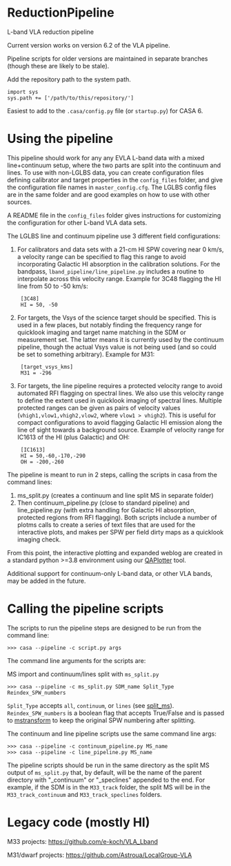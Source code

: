 # ReductionPipeline
L-band VLA reduction pipeline

Current version works on version 6.2 of the VLA pipeline.

Pipeline scripts for older versions are maintained in separate branches
(though these are likely to be stale).

Add the repository path to the system path.
```
import sys
sys.path += ['/path/to/this/repository/']
```
Easiest to add to the `.casa/config.py` file (or `startup.py`) for CASA 6.

# Using the pipeline

This pipeline should work for any any EVLA L-band data with a mixed line+continuum setup, where the two parts are split into the continuum and lines. To use with non-LGLBS data,
you can create configuration files defining calibrator and target properties in the `config_files` folder, and give the configuration file names in `master_config.cfg`.
The LGLBS config files are in the same folder and are good examples on how to use with
other sources.

A README file in the `config_files` folder gives instructions for customizing the configuration for other L-band VLA data sets.

The LGLBS line and continuum pipeline use 3 different field configurations:
1. For calibrators and data sets with a 21-cm HI SPW covering near 0 km/s, a velocity range can be specified to flag this range to avoid incorporating Galactic HI absorption in the calibration solutions. For the bandpass, `lband_pipeline/line_pipeline.py` includes a routine to interpolate across this velocity range. Example for 3C48 flagging the HI line from 50 to -50 km/s:

        [3C48]
        HI = 50, -50

2. For targets, the Vsys of the science target should be specified. This is used in a few places, but notably finding the frequency range for quicklook imaging and target name matching in the SDM or measurement set. The latter means it is currently used by the continuum pipeline, though the actual Vsys value is not being used (and so could be set to something arbitrary). Example for M31:

        [target_vsys_kms]
        M31 = -296

3. For targets, the line pipeline requires a protected velocity range to avoid automated RFI flagging on spectral lines. We also use this velocity range to define the extent used in quicklook imaging of spectral lines. Multiple protected ranges can be given as pairs of velocity values (`vhigh1,vlow1,vhigh2,vlow2`, where `vlow1 > vhigh2`). This is useful for compact configurations to avoid flagging Galactic HI emission along the line of sight towards a background source. Example of velocity range for IC1613 of the HI (plus Galactic) and OH:

        [IC1613]
        HI = 50,-60,-170,-290
        OH = -200,-260



The pipeline is meant to run in 2 steps, calling the scripts in casa from the command lines:

1. ms_split.py (creates a continuum and line split MS in separate folder)
2. Then continuum_pipeline.py (close to standard pipeline) and line_pipeline.py (with extra handling for Galactic HI absorption, protected regions from RFI flagging). Both scripts include a number of plotms calls to create a series of text files that are used for the interactive plots, and makes per SPW per field dirty maps as a quicklook imaging check.

From this point, the interactive plotting and expanded weblog are created in a standard python >=3.8 environment using our [QAPlotter](https://github.com/LocalGroup-VLALegacy/QAPlotter) tool.

Additional support for continuum-only L-band data, or other VLA bands, may be added in the future.

# Calling the pipeline scripts

The scripts to run the pipeline steps are designed to be run from the command line:

    >>> casa --pipeline -c script.py args

The command line arguments for the scripts are:

MS import and continuum/lines split with `ms_split.py`

    >>> casa --pipeline -c ms_split.py SDM_name Split_Type Reindex_SPW_numbers

`Split_Type` accepts `all`, `continuum`, or `lines` (see [split_ms](https://github.com/LocalGroup-VLALegacy/ReductionPipeline/blob/main/lband_pipeline/ms_split_tools.py#L157)). `Reindex_SPW_numbers` is a boolean flag that accepts True/False and is passed to [mstransform](https://casadocs.readthedocs.io/en/stable/api/tt/casatasks.manipulation.mstransform.html?highlight=mstransform#reindex) to keep the original SPW numbering after splitting.

The continuum and line pipeline scripts use the same command line args:

    >>> casa --pipeline -c continuum_pipeline.py MS_name
    >>> casa --pipeline -c line_pipeline.py MS_name

The pipeline scripts should be run in the same directory as the split MS output of `ms_split.py` that, by default,
will be the name of the parent directory with "_continuum" or "_speclines" appended to the end. For example, if the
SDM is in the `M33_track` folder, the split MS will be in the `M33_track_continuum` and `M33_track_speclines`
folders.

# Legacy code (mostly HI)

M33 projects: https://github.com/e-koch/VLA_Lband

M31/dwarf projects: https://github.com/Astroua/LocalGroup-VLA
